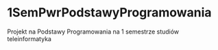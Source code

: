 # 1SemPwrPodstawyProgramowania
Projekt na Podstawy Programowania  na 1 semestrze studiów teleinformatyka
